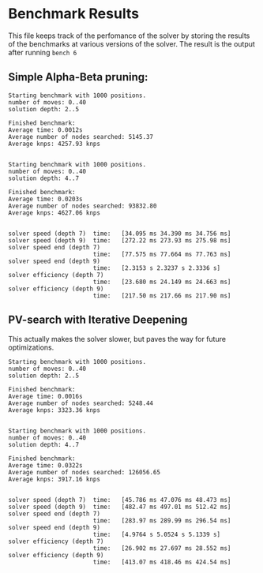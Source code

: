# Benchmark Results

This file keeps track of the perfomance of the solver by storing the results of the benchmarks at various versions of the solver. The result is the output after running `bench 6`

## Simple Alpha-Beta pruning:

```terminal
Starting benchmark with 1000 positions.
number of moves: 0..40
solution depth: 2..5

Finished benchmark:
Average time: 0.0012s
Average number of nodes searched: 5145.37
Average knps: 4257.93 knps


Starting benchmark with 1000 positions.
number of moves: 0..40
solution depth: 4..7

Finished benchmark:
Average time: 0.0203s
Average number of nodes searched: 93832.80
Average knps: 4627.06 knps
``` 

```terminal

solver speed (depth 7)  time:   [34.095 ms 34.390 ms 34.756 ms]
solver speed (depth 9)  time:   [272.22 ms 273.93 ms 275.98 ms]
solver speed end (depth 7)
                        time:   [77.575 ms 77.664 ms 77.763 ms]
solver speed end (depth 9)
                        time:   [2.3153 s 2.3237 s 2.3336 s]
solver efficiency (depth 7)
                        time:   [23.680 ms 24.149 ms 24.663 ms]
solver efficiency (depth 9)
                        time:   [217.50 ms 217.66 ms 217.90 ms]
```

## PV-search with Iterative Deepening

This actually makes the solver slower, but paves the way for future optimizations.

```terminal
Starting benchmark with 1000 positions.
number of moves: 0..40
solution depth: 2..5

Finished benchmark:
Average time: 0.0016s
Average number of nodes searched: 5248.44
Average knps: 3323.36 knps


Starting benchmark with 1000 positions.
number of moves: 0..40
solution depth: 4..7

Finished benchmark:
Average time: 0.0322s
Average number of nodes searched: 126056.65
Average knps: 3917.16 knps 
```

```terminal

solver speed (depth 7)  time:   [45.786 ms 47.076 ms 48.473 ms]
solver speed (depth 9)  time:   [482.47 ms 497.01 ms 512.42 ms]
solver speed end (depth 7)
                        time:   [283.97 ms 289.99 ms 296.54 ms]
solver speed end (depth 9)
                        time:   [4.9764 s 5.0524 s 5.1339 s]
solver efficiency (depth 7)
                        time:   [26.902 ms 27.697 ms 28.552 ms]
solver efficiency (depth 9)
                        time:   [413.07 ms 418.46 ms 424.54 ms]
```
